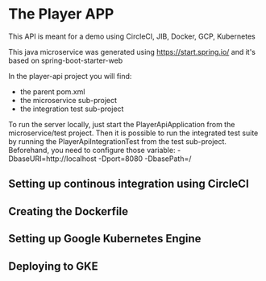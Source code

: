 # The Player APP
This API is meant for a demo using CircleCI, JIB, Docker, GCP, Kubernetes

This java microservice was generated using https://start.spring.io/ and it's based on spring-boot-starter-web


In the player-api project you will find:
* the parent pom.xml
* the microservice sub-project
* the integration test sub-project

To run the server locally, just start the PlayerApiApplication from the microservice/test project. Then it is possible to run
the integrated test suite by running the PlayerApiIntegrationTest from the test sub-project. Beforehand, you need to configure
those variable:
-DbaseURI=http://localhost -Dport=8080 -DbasePath=/


## Setting up continous integration using CircleCI

## Creating the Dockerfile

## Setting up Google Kubernetes Engine

## Deploying  to GKE
